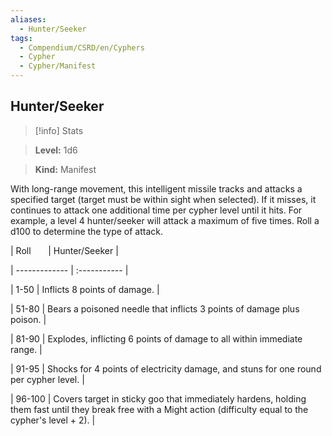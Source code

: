 ```yaml
---
aliases:
  - Hunter/Seeker
tags:
  - Compendium/CSRD/en/Cyphers
  - Cypher
  - Cypher/Manifest
---
```

  
    
## Hunter/Seeker    
>[!info] Stats    
> **Level:** 1d6    
> **Kind:** Manifest  
    
With long-range movement, this intelligent missile tracks and attacks a specified target (target must be within sight when selected). If it misses, it continues to attack one additional time per cypher level until it hits. For example, a level 4 hunter/seeker will attack a maximum of five times. Roll a d100 to determine the type of attack.    
  
|  Roll &nbsp; &nbsp; &nbsp; | Hunter/Seeker  |    
| ------------- | :----------- |    
| 1-50 | Inflicts 8 points of damage. |    
| 51-80 | Bears a poisoned needle that inflicts 3 points of damage plus poison. |    
| 81-90 | Explodes, inflicting 6 points of damage to all within immediate range. |    
| 91-95 | Shocks for 4 points of electricity damage, and stuns for one round per cypher level. |    
| 96-100 | Covers target in sticky goo that immediately hardens, holding them fast until they break free with a Might action (difficulty equal to the cypher's level + 2). |